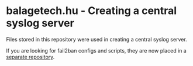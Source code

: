 # balagetech.hu - Creating a central syslog server

Files stored in this repository were used in creating a central syslog server. 

If you are looking for fail2ban configs and scripts, they are now placed in a [separate repository](https://github.com/abalage/balagetech-fail2ban-elasticsearch).
